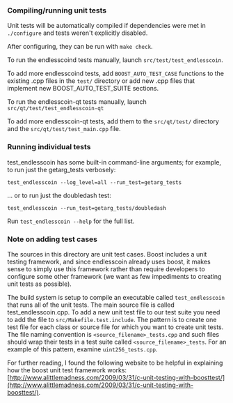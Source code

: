 ### Compiling/running unit tests

Unit tests will be automatically compiled if dependencies were met in `./configure`
and tests weren't explicitly disabled.

After configuring, they can be run with `make check`.

To run the endlesscoind tests manually, launch `src/test/test_endlesscoin`.

To add more endlesscoind tests, add `BOOST_AUTO_TEST_CASE` functions to the existing
.cpp files in the `test/` directory or add new .cpp files that
implement new BOOST_AUTO_TEST_SUITE sections.

To run the endlesscoin-qt tests manually, launch `src/qt/test/test_endlesscoin-qt`

To add more endlesscoin-qt tests, add them to the `src/qt/test/` directory and
the `src/qt/test/test_main.cpp` file.

### Running individual tests

test_endlesscoin has some built-in command-line arguments; for
example, to run just the getarg_tests verbosely:

    test_endlesscoin --log_level=all --run_test=getarg_tests

... or to run just the doubledash test:

    test_endlesscoin --run_test=getarg_tests/doubledash

Run `test_endlesscoin --help` for the full list.

### Note on adding test cases

The sources in this directory are unit test cases.  Boost includes a
unit testing framework, and since endlesscoin already uses boost, it makes
sense to simply use this framework rather than require developers to
configure some other framework (we want as few impediments to creating
unit tests as possible).

The build system is setup to compile an executable called `test_endlesscoin`
that runs all of the unit tests.  The main source file is called
test_endlesscoin.cpp. To add a new unit test file to our test suite you need 
to add the file to `src/Makefile.test.include`. The pattern is to create 
one test file for each class or source file for which you want to create 
unit tests.  The file naming convention is `<source_filename>_tests.cpp` 
and such files should wrap their tests in a test suite 
called `<source_filename>_tests`. For an example of this pattern, 
examine `uint256_tests.cpp`.

For further reading, I found the following website to be helpful in
explaining how the boost unit test framework works:
[http://www.alittlemadness.com/2009/03/31/c-unit-testing-with-boosttest/](http://www.alittlemadness.com/2009/03/31/c-unit-testing-with-boosttest/).
